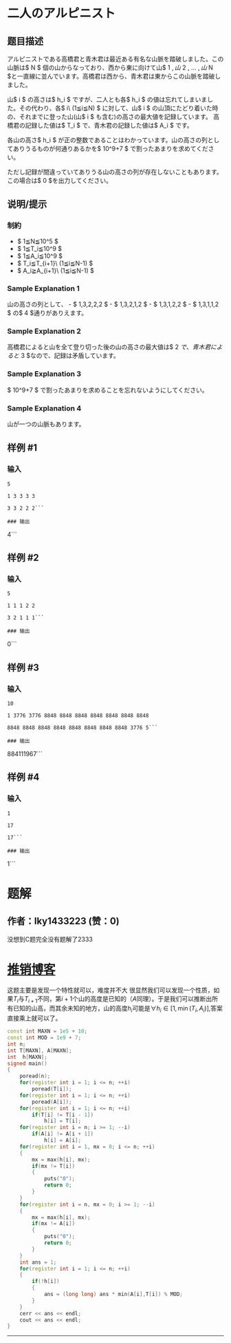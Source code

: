 # 二人のアルピニスト

## 题目描述

[problemUrl]: https://atcoder.jp/contests/code-festival-2016-qualc/tasks/codefestival_2016_qualC_c

アルピニストである高橋君と青木君は最近ある有名な山脈を踏破しました。この山脈は$ N $ 個の山からなっており、西から東に向けて山$ 1 $,山$ 2 $,$ ... $,山$ N $と一直線に並んでいます。高橋君は西から、青木君は東からこの山脈を踏破しました。

山$ i $ の高さは$ h_i $ ですが、二人とも各$ h_i $ の値は忘れてしまいました。その代わり、各$ i\ (1≦i≦N) $ に対して、山$ i $ の山頂にたどり着いた時の、それまでに登った山(山$ i $ も含む)の高さの最大値を記録しています。 高橋君の記録した値は$ T_i $ で、青木君の記録した値は$ A_i $ です。

各山の高さ$ h_i $ が正の整数であることはわかっています。山の高さの列としてありうるものが何通りあるかを$ 10^9+7 $ で割ったあまりを求めてください。

ただし記録が間違っていてありうる山の高さの列が存在しないこともあります。この場合は$ 0 $を出力してください。

## 说明/提示

### 制約

- $ 1≦N≦10^5 $
- $ 1≦T_i≦10^9 $
- $ 1≦A_i≦10^9 $
- $ T_i≦T_{i+1}\ (1≦i≦N-1) $
- $ A_i≧A_{i+1}\ (1≦i≦N-1) $

### Sample Explanation 1

山の高さの列として、 - $ 1,3,2,2,2 $ - $ 1,3,2,1,2 $ - $ 1,3,1,2,2 $ - $ 1,3,1,1,2 $ の$ 4 $通りがありえます。

### Sample Explanation 2

高橋君によると山を全て登り切った後の山の高さの最大値は$ 2 $で、青木君によると$ 3 $なので、記録は矛盾しています。

### Sample Explanation 3

$ 10^9+7 $ で割ったあまりを求めることを忘れないようにしてください。

### Sample Explanation 4

山が一つの山脈もあります。

## 样例 #1

### 输入

```
5
1 3 3 3 3
3 3 2 2 2```

### 输出

```
4```

## 样例 #2

### 输入

```
5
1 1 1 2 2
3 2 1 1 1```

### 输出

```
0```

## 样例 #3

### 输入

```
10
1 3776 3776 8848 8848 8848 8848 8848 8848 8848
8848 8848 8848 8848 8848 8848 8848 8848 3776 5```

### 输出

```
884111967```

## 样例 #4

### 输入

```
1
17
17```

### 输出

```
1```

# 题解

## 作者：lky1433223 (赞：0)

没想到C题完全没有题解了2333
# [推销博客](https://www.cnblogs.com/Shiina-Rikka/p/11769551.html)

这题主要是发现一个特性就可以，难度并不大
很显然我们可以发现一个性质，如果$T_i$与$T_{i+1}$不同，第$i + 1$个山的高度是已知的（$A$同理）。于是我们可以推断出所有已知的山高，而其余未知的地方，山的高度$h_i$可能是$\forall h_i \in [1, \min(T_i,A_i)]$,答案直接乘上就可以了。
```cpp
const int MAXN = 1e5 + 10;
const int MOD = 1e9 + 7;
int n;
int T[MAXN], A[MAXN];
int  h[MAXN];
signed main()
{
	poread(n);
	for(register int i = 1; i <= n; ++i)
		poread(T[i]);
	for(register int i = 1; i <= n; ++i)
		poread(A[i]);
	for(register int i = 1; i <= n; ++i)
		if(T[i] != T[i - 1])
			h[i] = T[i];
	for(register int i = n; i >= 1; --i)
		if(A[i] != A[i + 1])
			h[i] = A[i];
	for(register int i = 1, mx = 0; i <= n; ++i)
	{
		mx = max(h[i], mx);
		if(mx != T[i])
		{
			puts("0");
			return 0;
		}
	}
	for(register int i = n, mx = 0; i >= 1; --i)
	{
		mx = max(h[i], mx);
		if(mx != A[i])
		{
			puts("0");
			return 0;
		}
	}
	int ans = 1;
	for(register int i = 1; i <= n; ++i)
	{
		if(!h[i])
		{
			ans = (long long) ans * min(A[i],T[i]) % MOD;
		}
	}
	cerr << ans << endl;
	cout << ans << endl;
}
```

---

